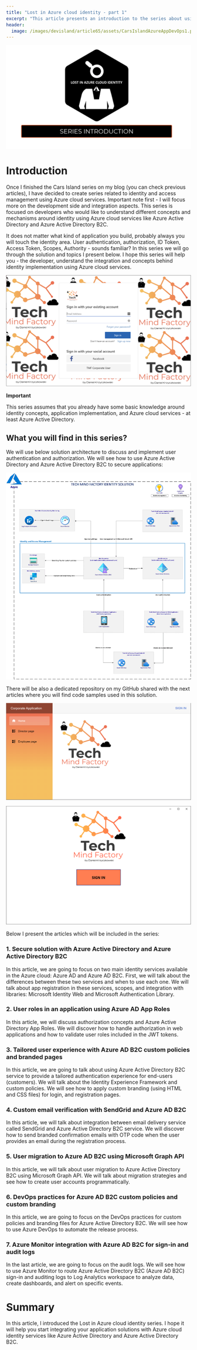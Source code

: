 ```yaml
---
title: "Lost in Azure cloud identity - part 1"
excerpt: "This article presents an introduction to the series about using Azure cloud services for identity management"
header:
  image: /images/devisland/article65/assets/CarsIslandAzureAppDevOps1.png
---
```


<p align="center">
<img src="/images/devisland/article65/assets/CarsIslandAzureAppDevOps1.png?raw=true" alt="Lost in Azure cloud identity - part 1"/>
</p>


# Introduction

Once I finished the Cars Island series on my blog (you can check previous articles), I have decided to create series related to identity and access management using Azure cloud services. Important note first - I will focus more on the development side and integration aspects. This series is focused on developers who would like to understand different concepts and mechanisms around identity using Azure cloud services like Azure Active Directory and Azure Active Directory B2C.

It does not matter what kind of application you build, probably always you will touch the identity area. User authentication, authorization, ID Token, Access Token, Scopes, Authority - sounds familiar? In this series we will go through the solution and topics I present below. I hope this series will help you - the developer, understand the integration and concepts behind identity implementation using Azure cloud services.

<p align="center">
<img src="/images/devisland/article65/assets/CarsIslandAzureAppDevOps5.PNG?raw=true" alt="Image not found"/>
</p>


**Important**

This series assumes that you already have some basic knowledge around identity concepts, application implementation, and Azure cloud services - at least Azure Active Directory.

## What you will find in this series?

We will use below solution architecture to discuss and implement user authentication and authorization. We will see how to use Azure Active Directory and Azure Active Directory B2C to secure applications:

<p align="center">
<img src="/images/devisland/article65/assets/CarsIslandAzureAppDevOps2.png?raw=true" alt="Image not found"/>
</p>

There will be also a dedicated repository on my GitHub shared with the next articles where you will find code samples used in this solution.

<p align="center">
<img src="/images/devisland/article65/assets/CarsIslandAzureAppDevOps3.PNG?raw=true" alt="Image not found"/>
</p>

<p align="center">
<img src="/images/devisland/article65/assets/CarsIslandAzureAppDevOps4.png?raw=true" alt="Image not found"/>
</p>

Below I present the articles which will be included in the series:

### 1. Secure solution with Azure Active Directory and Azure Active Directory B2C

In this article, we are going to focus on two main identity services available in the Azure cloud: Azure AD and Azure AD B2C. First, we will talk about the differences between these two services and when to use each one. We will talk about app registration in these services, scopes, and integration with libraries: Microsoft Identity Web and Microsoft Authentication Library.

### 2. User roles in an application using Azure AD App Roles

In this article, we will discuss authorization concepts and Azure Active Directory App Roles. We will discover how to handle authorization in web applications and how to validate user roles included in the JWT tokens.

### 3. Tailored user experience with Azure AD B2C custom policies and branded pages

In this article, we are going to talk about using Azure Active Directory B2C service to provide a tailored authentication experience for end-users (customers). We will talk about the Identity Experience Framework and custom policies. We will see how to apply custom branding (using HTML and CSS files) for login, and registration pages.

### 4. Custom email verification with SendGrid and Azure AD B2C

In this article, we will talk about integration between email delivery service called SendGrid and Azure Active Directory B2C service. We will discover how to send branded confirmation emails with OTP code when the user provides an email during the registration process.

### 5. User migration to Azure AD B2C using Microsoft Graph API

In this article, we will talk about user migration to Azure Active Directory B2C using Microsoft Graph API. We will talk about migration strategies and see how to create user accounts programmatically.

### 6. DevOps practices for Azure AD B2C custom policies and custom branding

In this article, we are going to focus on the DevOps practices for custom policies and branding files for Azure Active Directory B2C. We will see how to use Azure DevOps to automate the release process.

### 7. Azure Monitor integration with Azure AD B2C for sign-in and audit logs

In the last article, we are going to focus on the audit logs. We will see how to use Azure Monitor to route Azure Active Directory B2C (Azure AD B2C) sign-in and auditing logs to Log Analytics workspace to analyze data, create dashboards, and alert on specific events.


# Summary

In this article, I introduced the Lost in Azure cloud identity series. I hope it will help you start integrating your application solutions with Azure cloud identity services like Azure Active Directory and Azure Active Directory B2C.
